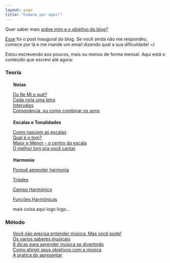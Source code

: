```yaml
---
layout: page
title: "Comece por aqui!"
---
```


<style type="text/css" media="screen">
  li {
     list-style-type: none;
  }
  h4 {
    margin:20px 0 10px 25px;
  }
</style>

Quer saber mais [sobre mim e o objetivo do blog?](about.html)

[Esse](2013/01/15/qual-e-a-sua-dificuldade-em-aprender-musica.html) foi o post inaugural do blog. Se você ainda não me respondeu, comece por lá e me mande um email dizendo qual a sua dificuldade! =)

Estou escrevendo aos poucos, mais ou menos de forma mensal. Aqui está o conteúdo que escrevi até agora:


### Teoria

#### Notas
* [Do Re Mi o quê?](2013/02/18/do-re-mi-o-que.html)
* [Cada nota uma letra](2013/02/26/cada-nota-uma-letra.html)
* [Intervalos](2013/05/16/Intervalos.html)
* [Consonância, ou como combinar os sons](2014/01/11/consonancia-como-combinar-os-sons.html)

#### Escalas e Tonalidades
* [Como nascem as escalas](2013/03/07/como-nascem-as-escalas.html)
* [Qual é o tom?](2013/03/17/qual-e-o-tom.html)
* [Maior e Menor - o centro da escala](2013/04/01/maior-menor-o-centro-da-escala.html)
* [O melhor tom pra você cantar](2013/04/07/o-melhor-tom.html)

#### Harmonia
* [Porquê aprender harmonia](2015/11/22/porque-aprender-harmonia.html)
* [Tríades](2014/05/11/formacao-de-acordes.html)
* [Campo Harmônico](2014/07/10/campo_harmonico.html)
* [Funções Harmônicas](/2015/05/23/funcao-dos-acordes.html)

* mais coisa aqui logo logo...


### Método
* [Você não precisa entender música. Mas você pode!](2013/01/29/voce-nao-precisa-entender-musica-mas-voce-pode.html)
* [Os varios saberes musicais](2013/02/04/os-varios-saberes-musicais.html)
* [8 dicas para aprender música se divertindo](2013/04/27/8-dicas-para-aprender-musica-se-divertindo.html)
* [Como atingir seus objetivos com a música](2013/07/21/como-atingir-seus-objetivos-com-a-musica.html)
* [A pratica do apresentar](2014/06/01/a-pratica-do-apresentar.html)













